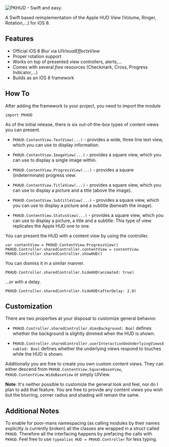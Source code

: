 ![PKHUD - Swift and easy.](https://raw.githubusercontent.com/pkluz/PKHUD/master/README_hero.png)

A Swift based reimplementation of the Apple HUD View (Volume, Ringer, Rotation,…) for iOS 8.

## Features
- Official iOS 8 Blur via *UIVisualEffectsView*
- Proper rotation support
- Works on top of presented view controllers, alerts,...
- Comes with several *free* resources (Checkmark, Cross, Progress Indicator,...)
- Builds as an iOS 8 framework

## How To
After adding the framework to your project, you need to import the module
```
import PKHUD
```

As of the initial release, there is six out-of-the-box types of content views you can present. 

- `PKHUD.ContentView.TextView(...)` - provides a wide, three line text view, which you can use to display information.

- `PKHUD.ContentView.ImageView(...)` - provides a square view, which you can use to display a single image within.

- `PKHUD.ContentView.ProgressView(...)` - provides a square (indeterminate) progress view.

- `PKHUD.ContentView.TitleView(...)` - provides a square view, which you can use to display a picture and a title (above the image).

- `PKHUD.ContentView.SubtitleView(...)` - provides a square view, which you can use to display a picture and a subtitle (beneath the image).

- `PKHUD.ContentView.StatusView(...)` - provides a square view, which you can use to display a picture, a title and a subtitle. This type of view replicates the Apple HUD one to one.

You can present the HUD with a content view by using the controller.
```
var contentView = PKHUD.ContentView.ProgressView()
PKHUD.Controller.sharedController.contentView = contentView
PKHUD.Controller.sharedController.showHUD()
```

You can dismiss it in a similar manner.
```
PKHUD.Controller.sharedController.hideHUD(animated: true)
```
…or with a delay.
```
PKHUD.Controller.sharedController.hideHUD(afterDelay: 2.0)
```

## Customization

There are two properties at your disposal to customize general behavior.

- `PKHUD.Controller.sharedController.dimsBackground: Bool` defines whether the background is slightly dimmed when the HUD is shown.

- `PKHUD.Controller.sharedController.userInteractionOnUnderlyingViewsEnabled: Bool` defines whether the underlying views respond to touches while the HUD is shown.

Additionally you are free to create you own custom content views. They can either descend from `PKHUD.ContentView.SquareBaseView`, `PKHUD.ContentView.WideBaseView` or simply UIView.

**Note**: It's neither possible to customize the general look and feel, nor do I plan to add that feature. You are free to provide any content views you wish but the blurring, corner radius and shading will remain the same.

## Additional Notes

To enable for poor-mans namespacing (as calling modules by their names explicitly is currently broken) all the classes are wrapped in a struct called `PKHUD`. Therefore all the interfacing happens by prefacing the calls with `PKHUD`. Feel free to use `typealias HUD = PKHUD.Controller` for less typing.